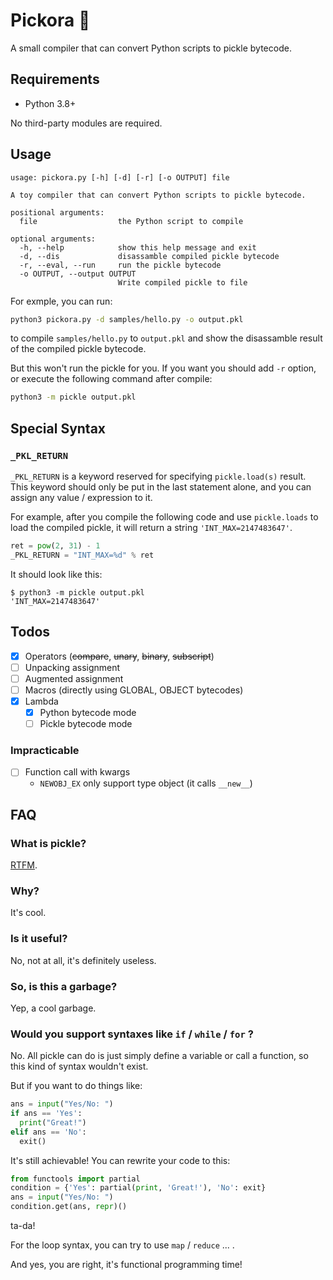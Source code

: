 # Pickora 🐰

A small compiler that can convert Python scripts to pickle bytecode. 

## Requirements

- Python 3.8+

No third-party modules are required.

## Usage

```
usage: pickora.py [-h] [-d] [-r] [-o OUTPUT] file

A toy compiler that can convert Python scripts to pickle bytecode.

positional arguments:
  file                  the Python script to compile

optional arguments:
  -h, --help            show this help message and exit
  -d, --dis             disassamble compiled pickle bytecode
  -r, --eval, --run     run the pickle bytecode
  -o OUTPUT, --output OUTPUT
                        Write compiled pickle to file
```

For exmple, you can run:

```sh
python3 pickora.py -d samples/hello.py -o output.pkl
```

to compile `samples/hello.py` to `output.pkl` and show the disassamble result of the compiled pickle bytecode. 

But this won't run the pickle for you. If you want you should add `-r` option, or execute the following command after compile:

```sh
python3 -m pickle output.pkl
```

## Special Syntax

### `_PKL_RETURN`

`_PKL_RETURN` is a keyword reserved for specifying `pickle.load(s)` result. This keyword should only be put in the last statement alone, and you can assign any value / expression to it. 

For example, after you compile the following code and use `pickle.loads` to load the compiled pickle, it will return a string `'INT_MAX=2147483647'`.
```python
ret = pow(2, 31) - 1
_PKL_RETURN = "INT_MAX=%d" % ret
```
It should look like this:
```shell
$ python3 -m pickle output.pkl
'INT_MAX=2147483647'
```

## Todos

- [x] Operators (<s>compare</s>, <s>unary</s>, <s>binary</s>, <s>subscript</s>)
- [ ] Unpacking assignment
- [ ] Augmented assignment
- [ ] Macros (directly using GLOBAL, OBJECT bytecodes)
- [x] Lambda
  - [x] Python bytecode mode
  - [ ] Pickle bytecode mode

### Impracticable 
- [ ] Function call with kwargs
  - `NEWOBJ_EX` only support type object (it calls `__new__`)

## FAQ

### What is pickle?

[RTFM](https://docs.python.org/3/library/pickle.html).

### Why?

It's cool.

### Is it useful?

No, not at all, it's definitely useless.

### So, is this a garbage?

Yep, a cool garbage.

### Would you support syntaxes like `if` / `while` / `for` ?

No. All pickle can do is just simply define a variable or call a function, so this kind of syntax wouldn't exist.

But if you want to do things like:
```python
ans = input("Yes/No: ")
if ans == 'Yes':
  print("Great!")
elif ans == 'No':
  exit()
```
It's still achievable! You can rewrite your code to this:

```python
from functools import partial
condition = {'Yes': partial(print, 'Great!'), 'No': exit}
ans = input("Yes/No: ")
condition.get(ans, repr)()
```
ta-da!

For the loop syntax, you can try to use `map` / `reduce` ... .

And yes, you are right, it's functional programming time!

